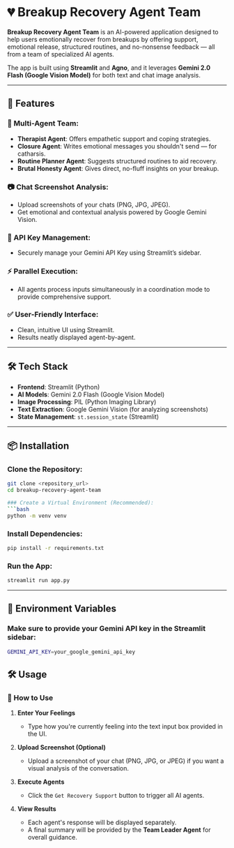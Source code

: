 # 💔 Breakup Recovery Agent Team

**Breakup Recovery Agent Team** is an AI-powered application designed to help users emotionally recover from breakups by offering support, emotional release, structured routines, and no-nonsense feedback — all from a team of specialized AI agents.

The app is built using **Streamlit** and **Agno**, and it leverages **Gemini 2.0 Flash (Google Vision Model)** for both text and chat image analysis.

---

## 🚀 Features

### 🧠 Multi-Agent Team:
- **Therapist Agent**: Offers empathetic support and coping strategies.
- **Closure Agent**: Writes emotional messages you shouldn't send — for catharsis.
- **Routine Planner Agent**: Suggests structured routines to aid recovery.
- **Brutal Honesty Agent**: Gives direct, no-fluff insights on your breakup.

### 📷 Chat Screenshot Analysis:
- Upload screenshots of your chats (PNG, JPG, JPEG).
- Get emotional and contextual analysis powered by Google Gemini Vision.

### 🔑 API Key Management:
- Securely manage your Gemini API Key using Streamlit’s sidebar.

### ⚡ Parallel Execution:
- All agents process inputs simultaneously in a coordination mode to provide comprehensive support.

### ✅ User-Friendly Interface:
- Clean, intuitive UI using Streamlit.
- Results neatly displayed agent-by-agent.

---

## 🛠️ Tech Stack

- **Frontend**: Streamlit (Python)
- **AI Models**: Gemini 2.0 Flash (Google Vision Model)
- **Image Processing**: PIL (Python Imaging Library)
- **Text Extraction**: Google Gemini Vision (for analyzing screenshots)
- **State Management**: `st.session_state` (Streamlit)

---

## 📦 Installation

### Clone the Repository:
```bash
git clone <repository_url>
cd breakup-recovery-agent-team

### Create a Virtual Environment (Recommended):
```bash
python -m venv venv
```

### Install Dependencies:
```bash
pip install -r requirements.txt
```

### Run the App:
```bash
streamlit run app.py
```
---

## 🔑 Environment Variables
### Make sure to provide your Gemini API key in the Streamlit sidebar:

```bash
GEMINI_API_KEY=your_google_gemini_api_key
```

## 🛠️ Usage

### 🧭 How to Use

1. **Enter Your Feelings**  
   - Type how you're currently feeling into the text input box provided in the UI.

2. **Upload Screenshot (Optional)**  
   - Upload a screenshot of your chat (PNG, JPG, or JPEG) if you want a visual analysis of the conversation.

3. **Execute Agents**  
   - Click the `Get Recovery Support` button to trigger all AI agents.

4. **View Results**  
   - Each agent's response will be displayed separately.
   - A final summary will be provided by the **Team Leader Agent** for overall guidance.
